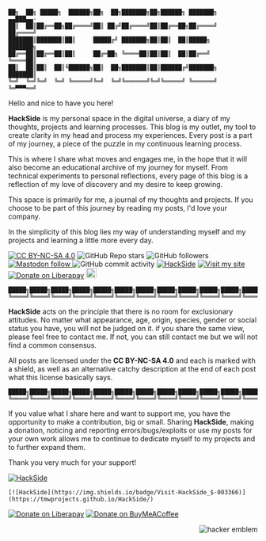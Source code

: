 ```
██╗  ██╗ █████╗  ██████╗██╗  ██╗███████╗██╗██████╗ ███████╗    ▄▄███▄▄·
██║  ██║██╔══██╗██╔════╝██║ ██╔╝██╔════╝██║██╔══██╗██╔════╝    ██╔════╝
███████║███████║██║     █████╔╝ ███████╗██║██║  ██║█████╗      ███████╗
██╔══██║██╔══██║██║     ██╔═██╗ ╚════██║██║██║  ██║██╔══╝      ╚════██║
██║  ██║██║  ██║╚██████╗██║  ██╗███████║██║██████╔╝███████╗    ███████║
╚═╝  ╚═╝╚═╝  ╚═╝ ╚═════╝╚═╝  ╚═╝╚══════╝╚═╝╚═════╝ ╚══════╝    ╚═▀▀▀══╝
```

Hello and nice to have you here!

**HackSide** is my personal space in the digital universe, a diary of my thoughts, projects and learning processes. This blog 
is my outlet, my tool to create clarity in my head and process my experiences. Every post is a part of my journey, a piece 
of the puzzle in my continuous learning process.

This is where I share what moves and engages me, in the hope that it will also become an educational archive of my journey 
for myself. From technical experiments to personal reflections, every page of this blog is a reflection of my love of 
discovery and my desire to keep growing.

This space is primarily for me, a journal of my thoughts and projects. If you choose to be part of this journey by reading 
my posts, I'd love your company.

In the simplicity of this blog lies my way of understanding myself and my projects and learning a little more every day.

[cc-by-nc-sa]: http://creativecommons.org/licenses/by-nc-sa/4.0/
[cc-by-nc-sa-shield]: https://img.shields.io/badge/License-CC%20BY--NC--SA%204.0-blue.svg

[![CC BY-NC-SA 4.0][cc-by-nc-sa-shield]][cc-by-nc-sa]
![GitHub Repo stars](https://img.shields.io/github/stars/tmwProjects/HackSide?style=social) 
![GitHub followers](https://img.shields.io/github/followers/tmwProjects?style=social) 
<a href="https://datasci.social/@tmwProjects">
  <img src="https://img.shields.io/mastodon/follow/110580864516294518?domain=https://datasci.social&style=social" alt="Mastodon follow">
</a>
![GitHub commit activity](https://img.shields.io/github/commit-activity/m/tmwProjects/Blog) 
[![HackSide](https://img.shields.io/badge/Visit-HackSide_$-6B783D)](https://tmwprojects.github.io/HackSide/)
[![Visit my site](https://img.shields.io/badge/Visit%20my%20site-Online-important)](https://tmwprojects.github.io/)
[![Donate on Liberapay](https://img.shields.io/badge/Donate-Liberapay-yellow)](https://liberapay.com/tmwProjects/donate)
<a href="https://www.buymeacoffee.com/tmwcontactQ"><img src="https://www.buymeacoffee.com/assets/img/custom_images/orange_img.png" height="20.4px"></a>

```                             
█████╗█████╗█████╗█████╗█████╗█████╗█████╗█████╗█████╗█████╗█████╗█████╗
╚════╝╚════╝╚════╝╚════╝╚════╝╚════╝╚════╝╚════╝╚════╝╚════╝╚════╝╚════╝
```
**HackSide** acts on the principle that there is no room for exclusionary attitudes. No matter what appearance, age, 
origin, species, gender or social status you have, you will not be judged on it. if you share the same view, please feel 
free to contact me. If not, you can still contact me but we will not find a common consensus.

All posts are licensed under the **CC BY-NC-SA 4.0** and each is marked with a shield, as well as an 
alternative catchy description at the end of each post what this license basically says.

```                             
█████╗█████╗█████╗█████╗█████╗█████╗█████╗█████╗█████╗█████╗█████╗█████╗
╚════╝╚════╝╚════╝╚════╝╚════╝╚════╝╚════╝╚════╝╚════╝╚════╝╚════╝╚════╝
```

If you value what I share here and want to support me, you have the opportunity to make a contribution,
big or small. Sharing **HackSide**, making a donation, noticing and reporting errors/bugs/exploits or
use my posts for your own work allows me to continue to dedicate myself to my projects and to further 
expand them. 

Thank you very much for your support!

[![HackSide](https://img.shields.io/badge/Visit-HackSide_$-003366)](https://tmwprojects.github.io/HackSide/)

```
[![HackSide](https://img.shields.io/badge/Visit-HackSide_$-003366)](https://tmwprojects.github.io/HackSide/)
```

[![Donate on Liberapay](https://img.shields.io/badge/Donate-Liberapay-yellow)](https://liberapay.com/tmwProjects/donate)
[![Donate on BuyMeACoffee](https://img.shields.io/badge/Donate-BuyMeACoffee-orange)](https://www.buymeacoffee.com/tmwcontactQ)

<a href='http://www.catb.org/hacker-emblem/'>
<img src='http://www.catb.org/hacker-emblem/glider.png' alt='hacker emblem' style="float:right"/></a>
